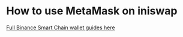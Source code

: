 # How to use MetaMask on iniswap

[Full Binance Smart Chain wallet guides here](https://docs.binance.org/smart-chain/wallet/metamask.html)

